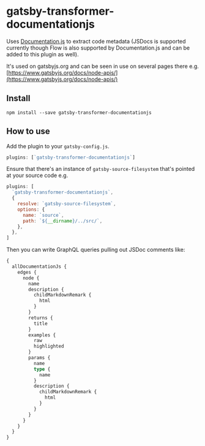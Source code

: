 # gatsby-transformer-documentationjs

Uses [Documentation.js](http://documentation.js.org/) to extract code metadata
(JSDocs is supported currently though Flow is also supported by Documentation.js
and can be added to this plugin as well).

It's used on gatsbyjs.org and can be seen in use on several pages there e.g.
[https://www.gatsbyjs.org/docs/node-apis/](https://www.gatsbyjs.org/docs/node-apis/)

## Install

`npm install --save gatsby-transformer-documentationjs`

## How to use

Add the plugin to your `gatsby-config.js`.

```javascript
plugins: [`gatsby-transformer-documentationjs`]
```

Ensure that there's an instance of `gatsby-source-filesystem` that's pointed at
your source code e.g.

```javascript
plugins: [
  `gatsby-transformer-documentationjs`,
  {
    resolve: `gatsby-source-filesystem`,
    options: {
      name: `source`,
      path: `${__dirname}/../src/`,
    },
  },
]
```

Then you can write GraphQL queries pulling out JSDoc comments like:

```graphql
{
  allDocumentationJs {
    edges {
      node {
        name
        description {
          childMarkdownRemark {
            html
          }
        }
        returns {
          title
        }
        examples {
          raw
          highlighted
        }
        params {
          name
          type {
            name
          }
          description {
            childMarkdownRemark {
              html
            }
          }
        }
      }
    }
  }
}
```

